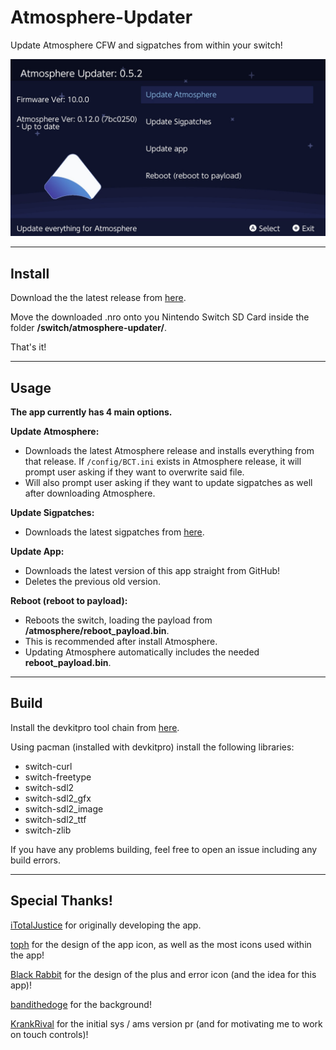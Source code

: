 # Atmosphere-Updater

Update Atmosphere CFW and sigpatches from within your switch!

![Img](images/example.jpg)

----

## Install

Download the the latest release from [here](https://github.com/eXhumer/atmosphere-updater/releases).

Move the downloaded .nro onto you Nintendo Switch SD Card inside the folder **/switch/atmosphere-updater/**.

That's it!

----

## Usage

__**The app currently has 4 main options.**__

**Update Atmosphere:**

* Downloads the latest Atmosphere release and installs everything from that release. If `/config/BCT.ini` exists in Atmosphere release, it will prompt user asking if they want to overwrite said file.
* Will also prompt user asking if they want to update sigpatches as well after downloading Atmosphere.

**Update Sigpatches:**

* Downloads the latest sigpatches from [here](https://github.com/eXhumer/patches/releases/latest).

**Update App:**

* Downloads the latest version of this app straight from GitHub!
* Deletes the previous old version.

**Reboot (reboot to payload):**

* Reboots the switch, loading the payload from **/atmosphere/reboot_payload.bin**.
* This is recommended after install Atmosphere.
* Updating Atmosphere automatically includes the needed **reboot_payload.bin**.

----

## Build

Install the devkitpro tool chain from [here](https://devkitpro.org/wiki/Getting_Started).

 Using pacman (installed with devkitpro) install the following libraries:
* switch-curl
* switch-freetype
* switch-sdl2
* switch-sdl2_gfx
* switch-sdl2_image
* switch-sdl2_ttf
* switch-zlib

If you have any problems building, feel free to open an issue including any build errors.
 
----

## Special Thanks!

[iTotalJustice](ITotalJustice) for originally developing the app.

[toph](https://github.com/sudot0ph) for the design of the app icon, as well as the most icons used within the app!

[Black Rabbit](https://github.com/BlackRabbit22) for the design of the plus and error icon (and the idea for this app)!

[bandithedoge](https://github.com/bandithedoge) for the background!

[KrankRival](https://github.com/KranKRival) for the initial sys / ams version pr (and for motivating me to work on touch controls)!
